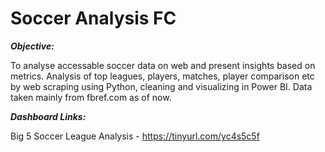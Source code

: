 # Soccer Analysis FC
**_Objective:_**

To analyse accessable soccer data on web and present insights based on metrics.
Analysis of top leagues, players, matches, player comparison etc by web scraping using Python, cleaning and visualizing in Power BI.
Data taken mainly from fbref.com as of now.

_**Dashboard Links:**_

Big 5 Soccer League Analysis - https://tinyurl.com/yc4s5c5f
